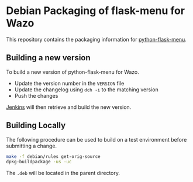 # Debian Packaging of flask-menu for Wazo

This repository contains the packaging information for
[python-flask-menu](https://github.com/inveniosoftware/flask-menu).

## Building a new version

To build a new version of python-flask-menu for Wazo.

* Update the version number in the `VERSION` file
* Update the changelog using `dch -i` to the matching version
* Push the changes

[Jenkins](https://jenkins.wazo.community) will then retrieve and build the new version.

## Building Locally

The following procedure can be used to build on a test environment before submitting a change.

```sh
make -f debian/rules get-orig-source
dpkg-buildpackage -us -uc
```

The `.deb` will be located in the parent directory.
